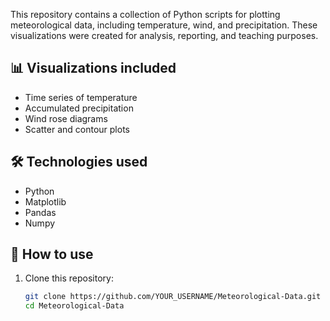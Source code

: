 
This repository contains a collection of Python scripts for plotting meteorological data, including temperature, wind, and precipitation. These visualizations were created for analysis, reporting, and teaching purposes.

## 📊 Visualizations included
- Time series of temperature
- Accumulated precipitation
- Wind rose diagrams
- Scatter and contour plots

## 🛠️ Technologies used
- Python
- Matplotlib
- Pandas
- Numpy

## 🔧 How to use
1. Clone this repository:
   ```bash
   git clone https://github.com/YOUR_USERNAME/Meteorological-Data.git
   cd Meteorological-Data
